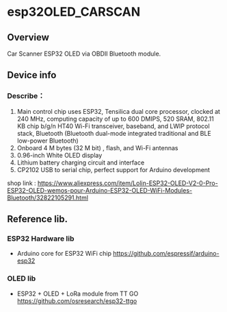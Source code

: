 # esp32OLED_CARSCAN

## Overview
  Car Scanner ESP32 OLED via OBDII Bluetooth module. 



## Device info

### Describe：
1. Main control chip uses ESP32, Tensilica dual core processor, clocked at 240 MHz, 
   computing capacity of up to 600 DMIPS, 520 SRAM, 802.11 KB chip b/g/n HT40 Wi-Fi transceiver, 
   baseband, and LWIP protocol stack, Bluetooth 
   (Bluetooth dual-mode integrated traditional and BLE low-power Bluetooth)
2. Onboard 4 M bytes (32 M bit) , flash, and Wi-Fi antennas
3. 0.96-inch White OLED display
4. Lithium battery charging circuit and interface
5. CP2102 USB to serial chip, perfect support for Arduino development

shop link : https://www.aliexpress.com/item/Lolin-ESP32-OLED-V2-0-Pro-ESP32-OLED-wemos-pour-Arduino-ESP32-OLED-WiFi-Modules-Bluetooth/32822105291.html


## Reference lib.

### ESP32 Hardware lib
 - Arduino core for ESP32 WiFi chip
   https://github.com/espressif/arduino-esp32

### OLED lib

 - ESP32 + OLED + LoRa module from TT GO
   https://github.com/osresearch/esp32-ttgo
